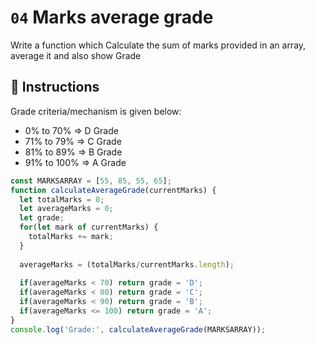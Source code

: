 # `04` Marks average grade

Write a function which Calculate the sum of marks provided in an array, average it and also show Grade

## 📝 Instructions

Grade criteria/mechanism is given below:

- 0% to 70%    => D Grade
- 71% to 79%   => C Grade
- 81% to 89%   => B Grade
- 91% to 100%  => A Grade

```js
const MARKSARRAY = [55, 85, 55, 65];
function calculateAverageGrade(currentMarks) {
  let totalMarks = 0;
  let averageMarks = 0;
  let grade;
  for(let mark of currentMarks) {
    totalMarks += mark;
  }
  
  averageMarks = (totalMarks/currentMarks.length);
  
  if(averageMarks < 70) return grade = 'D'; 
  if(averageMarks < 80) return grade = 'C';
  if(averageMarks < 90) return grade = 'B';
  if(averageMarks <= 100) return grade = 'A';
}
console.log('Grade:', calculateAverageGrade(MARKSARRAY)); 
``` 
